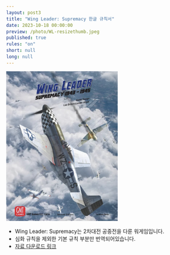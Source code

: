 ```yaml
---
layout: post3
title: "Wing Leader: Supremacy 한글 규칙서"
date: 2023-10-18 00:00:00
preview: /photo/WL-resizethumb.jpeg
published: true
rules: "on"
short: null
long: null
---
```


<img src="/photo/wl.png" width="300">

- Wing Leader: Supremacy는 2차대전 공중전을 다룬 워게임입니다.
- 심화 규칙을 제외한 기본 규칙 부분만 번역되어있습니다.
- [자료 다운로드 링크](https://drive.google.com/file/d/1A5AOQ15DOWB_RSCxVA98qAA4ul8Tptx1/view?usp=sharing)
